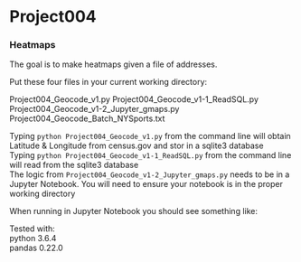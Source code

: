 # Project004
### Heatmaps

The goal is to make heatmaps given a file of addresses.

Put these four files in your current working directory:

Project004_Geocode_v1.py 
Project004_Geocode_v1-1_ReadSQL.py  
Project004_Geocode_v1-2_Jupyter_gmaps.py  
Project004_Geocode_Batch_NYSports.txt

Typing `python Project004_Geocode_v1.py` from the command line will obtain Latitude & Longitude from census.gov and stor in a sqlite3 database  
Typing `python Project004_Geocode_v1-1_ReadSQL.py` from the command line will read from the sqlite3 database  
The logic from `Project004_Geocode_v1-2_Jupyter_gmaps.py` needs to be in a Jupyter Notebook.  You will need to ensure your notebook is in the proper working directory

When running in Jupyter Notebook you should see something like:


Tested with:  
python 3.6.4  
pandas 0.22.0  
